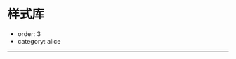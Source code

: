 # 样式库

- order: 3
- category: alice

---

<link type="text/css" rel="stylesheet" media="screen" href="../static/allinone/dist/allinone-full.css">

<div class="alice-modules"></div>

<script>
seajs.use(['$', 'gallery/underscore/1.4.3/underscore'], function($, _) {
    $.getJSON('../static/allinone/package.json', function(data) {
        var deps = _.keys(data.dependencies);
        _.each(deps, function(dep) {
            $('<div class="alice-module"></div>')
                .load('/' + dep + ' .nico-insert-code')
                .appendTo('.alice-modules');
        });
    });
});
</script>
